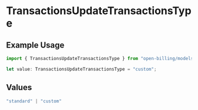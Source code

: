 # TransactionsUpdateTransactionsType

## Example Usage

```typescript
import { TransactionsUpdateTransactionsType } from "open-billing/models/operations";

let value: TransactionsUpdateTransactionsType = "custom";
```

## Values

```typescript
"standard" | "custom"
```